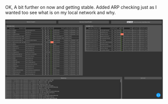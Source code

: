 OK, A bit further on now and getting stable.
Added ARP checking just as I wanted too see what is on my local network and why.

![host-monitor](host-monitor.png)